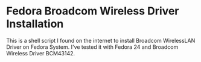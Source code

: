 # Fedora Broadcom Wireless Driver Installation

This is a shell script I found on the internet to install Broadcom WirelessLAN Driver on Fedora System. I've tested it with Fedora 24 and Broadcom Wireless Driver BCM43142.

